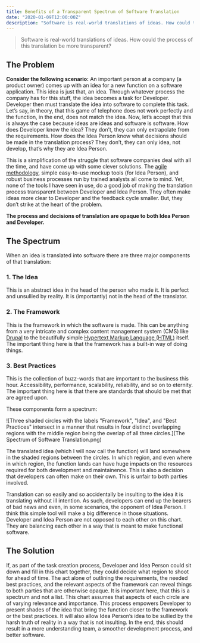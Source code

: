 ```yaml
---
title: Benefits of a Transparent Spectrum of Software Translation
date: "2020-01-09T12:00:00Z"
description: "Software is real-world translations of ideas. How could the process of this translation be more transparent?"
---
```


> Software is real-world translations of ideas. How could the process of this translation be more transparent?

## The Problem

**Consider the following scenario:**
An important person at a company (a product owner) comes up with an idea for a new function on a software application. This idea is just that, an idea. Through whatever process the company has for this stuff, the idea becomes a task for Developer. Developer then must translate the idea into software to complete this task. Let’s say, in theory, that this game of telephone does not work perfectly and the function, in the end, does not match the idea. Now, let’s accept that this is always the case because ideas are ideas and software is software. How does Developer know the idea? They don’t, they can only extrapolate from the requirements. How does the Idea Person know what decisions should be made in the translation process? They don’t, they can only idea, not develop, that’s why they are Idea Person.

This is a simplification of the struggle that software companies deal with all the time, and have come up with some clever solutions. The [agile methodology](https://agilemanifesto.org/), simple easy-to-use mockup tools (for Idea Person), and robust business processes run by trained analysts all come to mind. Yet, none of the tools I have seen in use, do a good job of making the translation process transparent between Developer and Idea Person. They often make ideas more clear to Developer and the feedback cycle smaller. But, they don’t strike at the heart of the problem.

**The process and decisions of translation are opaque to both Idea Person and Developer.**

## The Spectrum

When an idea is translated into software there are three major components of that translation:

### 1. The Idea

This is an abstract idea in the head of the person who made it. It is perfect and unsullied by reality. It is (importantly) not in the head of the translator.

### 2. The Framework

This is the framework in which the software is made. This can be anything from a very intricate and complex content management system (CMS) like [Drupal](https://www.drupal.org/) to the beautifully simple [Hypertext Markup Language (HTML)](https://developer.mozilla.org/en-US/docs/Web/HTML) itself. The important thing here is that the framework has a built-in way of doing things.

### 3. Best Practices

This is the collection of buzz-words that are important to the business this hour. Accessibility, performance, scalability, reliability, and so on to eternity. The important thing here is that there are standards that should be met that are agreed upon.

These components form a spectrum:

![Three shaded circles with the labels "Framework", "Idea", and "Best Practices" intersect in a manner that results in four distinct overlapping regions with the middle region being the overlap of all three circles.](The Spectrum of Software Translation.png)

The translated idea (which I will now call the function) will land somewhere in the shaded regions between the circles. In which region, and even where in which region, the function lands can have huge impacts on the resources required for both development and maintainence. This is also a decision that developers can often make on their own. This is unfair to both parties involved.

Translation can so easily and so accidentally be insulting to the idea it is translating without ill intention. As such, developers can end up the bearers of bad news and even, in some scenarios, the opponent of Idea Person. I think this simple tool will make a big difference in those situations. Developer and Idea Person are not opposed to each other on this chart. They are balancing each other in a way that is meant to make functional software.

## The Solution

If, as part of the task creation process, Developer and Idea Person could sit down and fill in this chart together, they could decide what region to shoot for ahead of time. The act alone of outlining the requirements, the needed best practices, and the relevant aspects of the framework can reveal things to both parties that are otherwise opaque. It is important here, that this is a spectrum and not a list. This chart assumes that aspects of each circle are of varying relevance and importance. This process empowers Developer to present shades of the idea that bring the function closer to the framework or the best practices. It will also allow Idea Person’s idea to be sullied by the harsh truth of reality in a way that is not insulting. In the end, this should result in a more understanding team, a smoother development process, and better software.



